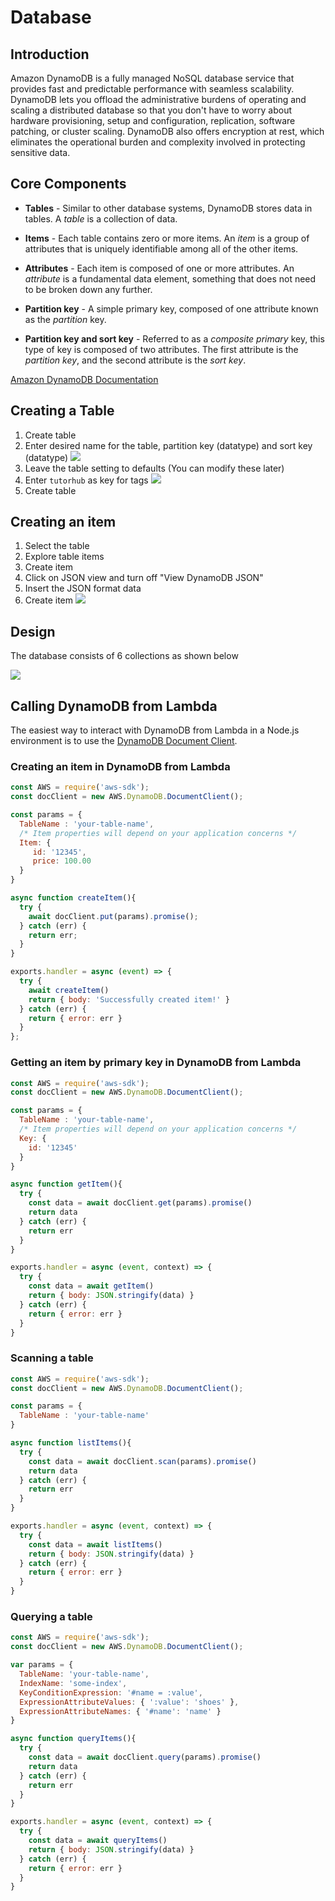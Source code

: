 # Database

## Introduction

Amazon DynamoDB is a fully managed NoSQL database service that provides fast and predictable performance with seamless scalability. DynamoDB lets you offload the administrative burdens of operating and scaling a distributed database so that you don't have to worry about hardware provisioning, setup and configuration, replication, software patching, or cluster scaling. DynamoDB also offers encryption at rest, which eliminates the operational burden and complexity involved in protecting sensitive data.

## Core Components

* **Tables** - Similar to other database systems, DynamoDB stores data in tables. A *table* is a collection of data.

* **Items** - Each table contains zero or more items. An *item* is a group of attributes that is uniquely identifiable among all of the other items.

* **Attributes** - Each item is composed of one or more attributes. An *attribute* is a fundamental data element, something that does not need to be broken down any further.

* **Partition key** - A simple primary key, composed of one attribute known as the *partition* key.

* **Partition key and sort key** - Referred to as a *composite primary* key, this type of key is composed of two attributes. The first attribute is the *partition key*, and the second attribute is the *sort key*.

[Amazon DynamoDB Documentation](https://docs.aws.amazon.com/amazondynamodb/latest/developerguide/Introduction.html)

## Creating a Table

1. Create table
2. Enter desired name for the table, partition key (datatype) and sort key (datatype)
![](https://github.com/albonkey/tutor_scheduling/blob/master/docs/images/Create_Table_1.jpg)
3. Leave the table setting to defaults (You can modify these later)
4. Enter `tutorhub` as key for tags
![](https://github.com/albonkey/tutor_scheduling/blob/master/docs/images/Create_Table_2.jpg)
5. Create table

## Creating an item

1. Select the table
2. Explore table items
3. Create item
4. Click on JSON view and turn off "View DynamoDB JSON"
5. Insert the JSON format data
6. Create item
![](https://github.com/albonkey/tutor_scheduling/blob/master/docs/images/Create_Item.jpg)


## Design

The database consists of 6 collections as shown below

![](https://github.com/albonkey/tutor_scheduling/blob/master/docs/images/Database_Updated.jpg)


## Calling DynamoDB from Lambda


The easiest way to interact with DynamoDB from Lambda in a Node.js environment is to use the [DynamoDB Document Client](https://docs.aws.amazon.com/AWSJavaScriptSDK/latest/AWS/DynamoDB/DocumentClient.html). 

### Creating an item in DynamoDB from Lambda

```javascript
const AWS = require('aws-sdk');
const docClient = new AWS.DynamoDB.DocumentClient();

const params = {
  TableName : 'your-table-name',
  /* Item properties will depend on your application concerns */
  Item: {
     id: '12345',
     price: 100.00
  }
}

async function createItem(){
  try {
    await docClient.put(params).promise();
  } catch (err) {
    return err;
  }
}

exports.handler = async (event) => {
  try {
    await createItem()
    return { body: 'Successfully created item!' }
  } catch (err) {
    return { error: err }
  }
};
```

### Getting an item by primary key in DynamoDB from Lambda

```javascript
const AWS = require('aws-sdk');
const docClient = new AWS.DynamoDB.DocumentClient();

const params = {
  TableName : 'your-table-name',
  /* Item properties will depend on your application concerns */
  Key: {
    id: '12345'
  }
}

async function getItem(){
  try {
    const data = await docClient.get(params).promise()
    return data
  } catch (err) {
    return err
  }
}

exports.handler = async (event, context) => {
  try {
    const data = await getItem()
    return { body: JSON.stringify(data) }
  } catch (err) {
    return { error: err }
  }
}
```

### Scanning a table

```javascript
const AWS = require('aws-sdk');
const docClient = new AWS.DynamoDB.DocumentClient();

const params = {
  TableName : 'your-table-name'
}

async function listItems(){
  try {
    const data = await docClient.scan(params).promise()
    return data
  } catch (err) {
    return err
  }
}

exports.handler = async (event, context) => {
  try {
    const data = await listItems()
    return { body: JSON.stringify(data) }
  } catch (err) {
    return { error: err }
  }
}
```

### Querying a table

```javascript
const AWS = require('aws-sdk');
const docClient = new AWS.DynamoDB.DocumentClient();

var params = {
  TableName: 'your-table-name',
  IndexName: 'some-index',
  KeyConditionExpression: '#name = :value',
  ExpressionAttributeValues: { ':value': 'shoes' },
  ExpressionAttributeNames: { '#name': 'name' }
}

async function queryItems(){
  try {
    const data = await docClient.query(params).promise()
    return data
  } catch (err) {
    return err
  }
}

exports.handler = async (event, context) => {
  try {
    const data = await queryItems()
    return { body: JSON.stringify(data) }
  } catch (err) {
    return { error: err }
  }
}
```